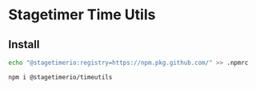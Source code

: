 # Stagetimer Time Utils

## Install

```sh
echo "@stagetimerio:registry=https://npm.pkg.github.com/" >> .npmrc

npm i @stagetimerio/timeutils
```
